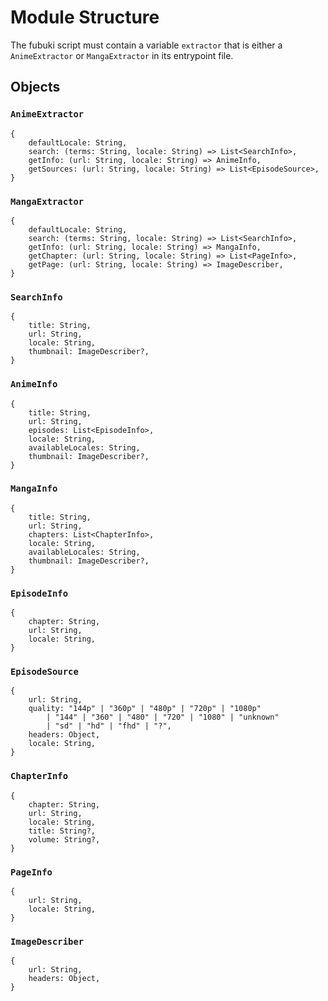 # Module Structure

The fubuki script must contain a variable `extractor` that is either a `AnimeExtractor` or `MangaExtractor` in its entrypoint file.

## Objects

### `AnimeExtractor`

```title="Signature"
{
    defaultLocale: String,
    search: (terms: String, locale: String) => List<SearchInfo>,
    getInfo: (url: String, locale: String) => AnimeInfo,
    getSources: (url: String, locale: String) => List<EpisodeSource>,
}
```

### `MangaExtractor`

```title="Signature"
{
    defaultLocale: String,
    search: (terms: String, locale: String) => List<SearchInfo>,
    getInfo: (url: String, locale: String) => MangaInfo,
    getChapter: (url: String, locale: String) => List<PageInfo>,
    getPage: (url: String, locale: String) => ImageDescriber,
}
```

### `SearchInfo`

```title="Signature"
{
    title: String,
    url: String,
    locale: String,
    thumbnail: ImageDescriber?,
}
```

### `AnimeInfo`

```title="Signature"
{
    title: String,
    url: String,
    episodes: List<EpisodeInfo>,
    locale: String,
    availableLocales: String,
    thumbnail: ImageDescriber?,
}
```

### `MangaInfo`

```title="Signature"
{
    title: String,
    url: String,
    chapters: List<ChapterInfo>,
    locale: String,
    availableLocales: String,
    thumbnail: ImageDescriber?,
}
```

### `EpisodeInfo`

```title="Signature"
{
    chapter: String,
    url: String,
    locale: String,
}
```

### `EpisodeSource`

```title="Signature"
{
    url: String,
    quality: "144p" | "360p" | "480p" | "720p" | "1080p"
        | "144" | "360" | "480" | "720" | "1080" | "unknown"
        | "sd" | "hd" | "fhd" | "?",
    headers: Object,
    locale: String,
}
```

### `ChapterInfo`

```title="Signature"
{
    chapter: String,
    url: String,
    locale: String,
    title: String?,
    volume: String?,
}
```

### `PageInfo`

```title="Signature"
{
    url: String,
    locale: String,
}
```

### `ImageDescriber`

```title="Signature"
{
    url: String,
    headers: Object,
}
```

